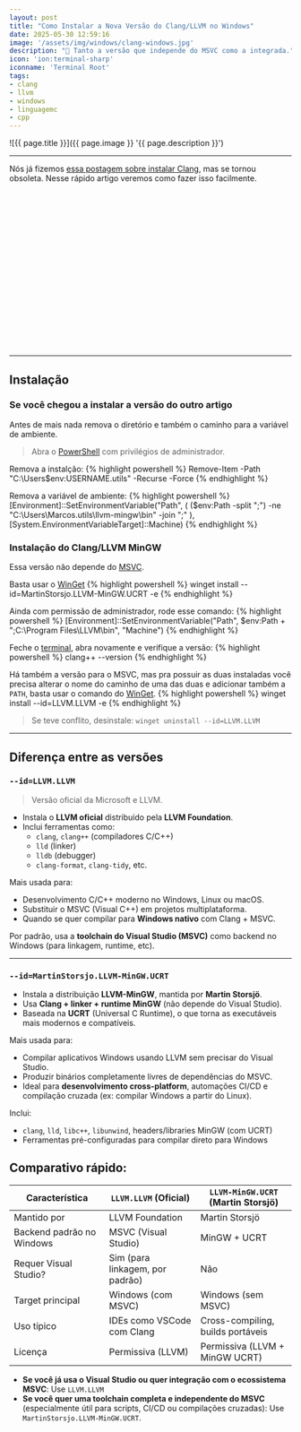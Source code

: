 ```yaml
---
layout: post
title: "Como Instalar a Nova Versão do Clang/LLVM no Windows"
date: 2025-05-30 12:59:16
image: '/assets/img/windows/clang-windows.jpg'
description: "🐉 Tanto a versão que independe do MSVC como a integrada."
icon: 'ion:terminal-sharp'
iconname: 'Terminal Root'
tags:
- clang
- llvm
- windows
- linguagemc
- cpp
---
```


![{{ page.title }}]({{ page.image }} '{{ page.description }}')

---

Nós já fizemos [essa postagem sobre instalar Clang](https://terminalroot.com.br/2024/07/como-instalar-o-clang-no-windows-com-um-unico-comando.html), mas se tornou obsoleta. Nesse rápido artigo veremos como fazer isso facilmente.


<!-- SQUARE - GAMES ROOT -->
<script async src="//pagead2.googlesyndication.com/pagead/js/adsbygoogle.js"></script>
<ins class="adsbygoogle"
style="display:inline-block;width:336px;height:280px"
data-ad-client="ca-pub-2838251107855362"
data-ad-slot="5351066970"></ins>
<script>
(adsbygoogle = window.adsbygoogle || []).push({});
</script>

---

## Instalação

### Se você chegou a instalar a versão do outro artigo
Antes de mais nada remova o diretório e também o caminho para a variável de ambiente.
> Abra o [PowerShell](https://terminalroot.com.br/tags#powershell) com privilégios de administrador.

Remova a instalção:
{% highlight powershell %}
Remove-Item -Path "C:\Users\$env:USERNAME\.utils" -Recurse -Force
{% endhighlight %}

Remova a variável de ambiente:
{% highlight powershell %}
[Environment]::SetEnvironmentVariable("Path", (
    ($env:Path -split ";") -ne "C:\Users\Marcos\.utils\llvm-mingw\bin" -join ";"
), [System.EnvironmentVariableTarget]::Machine)
{% endhighlight %}

### Instalação do Clang/LLVM MinGW
Essa versão não depende do [MSVC](https://terminalroot.com.br/tags#msvc).

Basta usar o [WinGet](https://winstall.app/apps/MartinStorsjo.LLVM-MinGW.UCRT)
{% highlight powershell %}
winget install --id=MartinStorsjo.LLVM-MinGW.UCRT  -e
{% endhighlight %}

Ainda com permissão de administrador, rode esse comando:
{% highlight powershell %}
[Environment]::SetEnvironmentVariable("Path", $env:Path + ";C:\Program Files\LLVM\bin", "Machine")
{% endhighlight %}

Feche o [terminal](https://terminalroot.com.br/2025/05/personalize-seu-powershell-like-a-pro.html), abra novamente e verifique a versão:
{% highlight powershell %}
clang++ --version
{% endhighlight %}

Há também a versão para o MSVC, mas pra possuir as duas instaladas você precisa alterar o nome do caminho de uma das duas e adicionar também a `PATH`, basta usar o comando do [WinGet](https://winstall.app/apps/LLVM.LLVM).
{% highlight powershell %}
winget install --id=LLVM.LLVM  -e
{% endhighlight %}
> Se teve conflito, desinstale: `winget uninstall --id=LLVM.LLVM`

---

## Diferença entre as versões

### `--id=LLVM.LLVM`
> Versão oficial da Microsoft e LLVM.

* Instala o **LLVM oficial** distribuído pela **LLVM Foundation**.
* Inclui ferramentas como:
  * `clang`, `clang++` (compiladores C/C++)
  * `lld` (linker)
  * `lldb` (debugger)
  * `clang-format`, `clang-tidy`, etc.

Mais usada para:
* Desenvolvimento C/C++ moderno no Windows, Linux ou macOS.
* Substituir o MSVC (Visual C++) em projetos multiplataforma.
* Quando se quer compilar para **Windows nativo** com Clang + MSVC.

Por padrão, usa a **toolchain do Visual Studio (MSVC)** como backend no Windows (para linkagem, runtime, etc).


<!-- RECTANGLE LARGE -->
<script async src="https://pagead2.googlesyndication.com/pagead/js/adsbygoogle.js"></script>
<!-- Informat -->
<ins class="adsbygoogle"
style="display:block"
data-ad-client="ca-pub-2838251107855362"
data-ad-slot="2327980059"
data-ad-format="auto"
data-full-width-responsive="true"></ins>
<script>
(adsbygoogle = window.adsbygoogle || []).push({});
</script>

---

### `--id=MartinStorsjo.LLVM-MinGW.UCRT`
* Instala a distribuição **LLVM-MinGW**, mantida por **Martin Storsjö**.
* Usa **Clang + linker + runtime MinGW** (não depende do Visual Studio).
* Baseada na **UCRT** (Universal C Runtime), o que torna as executáveis mais modernos e compatíveis.

Mais usada para:
* Compilar aplicativos Windows usando LLVM sem precisar do Visual Studio.
* Produzir binários completamente livres de dependências do MSVC.
* Ideal para **desenvolvimento cross-platform**, automações CI/CD e compilação cruzada (ex: compilar Windows a partir do Linux).

Inclui:
* `clang`, `lld`, `libc++`, `libunwind`, headers/libraries MinGW (com UCRT)
* Ferramentas pré-configuradas para compilar direto para Windows

## Comparativo rápido:

| Característica            | `LLVM.LLVM` (Oficial)           | `LLVM-MinGW.UCRT` (Martin Storsjö) |
| ------------------------- | ------------------------------- | ---------------------------------- |
| Mantido por               | LLVM Foundation                 | Martin Storsjö                     |
| Backend padrão no Windows | MSVC (Visual Studio)            | MinGW + UCRT                       |
| Requer Visual Studio?     | Sim (para linkagem, por padrão) | Não                                |
| Target principal          | Windows (com MSVC)              | Windows (sem MSVC)                 |
| Uso típico                | IDEs como VSCode com Clang      | Cross-compiling, builds portáveis  |
| Licença                   | Permissiva (LLVM)               | Permissiva (LLVM + MinGW UCRT)     |




+ **Se você já usa o Visual Studio ou quer integração com o ecossistema MSVC**: Use `LLVM.LLVM`
+ **Se você quer uma toolchain completa e independente do MSVC** (especialmente útil para scripts, CI/CD ou compilações cruzadas): Use `MartinStorsjo.LLVM-MinGW.UCRT`.


